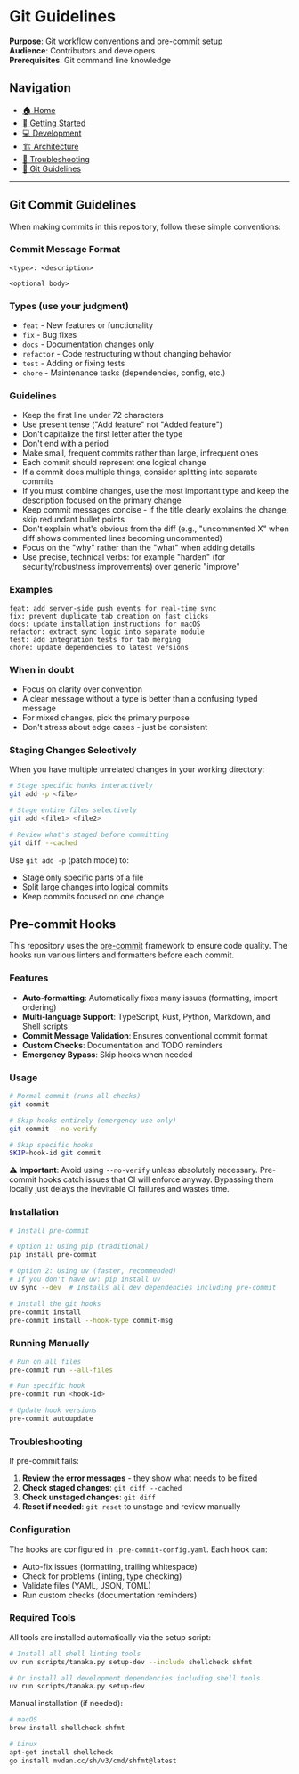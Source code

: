# Git Guidelines

**Purpose**: Git workflow conventions and pre-commit setup  
**Audience**: Contributors and developers  
**Prerequisites**: Git command line knowledge

## Navigation
- [🏠 Home](../README.md)
- [🚀 Getting Started](GETTING-STARTED.md)
- [💻 Development](DEVELOPMENT.md)
- [🏗️ Architecture](ARCHITECTURE.md)
- [🔧 Troubleshooting](TROUBLESHOOTING.md)
- [📝 Git Guidelines](GIT.md)

---

## Git Commit Guidelines

When making commits in this repository, follow these simple conventions:

### Commit Message Format

```text
<type>: <description>

<optional body>
```

### Types (use your judgment)

- `feat` - New features or functionality
- `fix` - Bug fixes
- `docs` - Documentation changes only
- `refactor` - Code restructuring without changing behavior
- `test` - Adding or fixing tests
- `chore` - Maintenance tasks (dependencies, config, etc.)

### Guidelines

- Keep the first line under 72 characters
- Use present tense ("Add feature" not "Added feature")
- Don't capitalize the first letter after the type
- Don't end with a period
- Make small, frequent commits rather than large, infrequent ones
- Each commit should represent one logical change
- If a commit does multiple things, consider splitting into separate commits
- If you must combine changes, use the most important type and keep the description focused on the primary change
- Keep commit messages concise - if the title clearly explains the change,
  skip redundant bullet points
- Don't explain what's obvious from the diff (e.g., "uncommented X" when
  diff shows commented lines becoming uncommented)
- Focus on the "why" rather than the "what" when adding details
- Use precise, technical verbs: for example "harden" (for
  security/robustness improvements) over generic "improve"

### Examples

```text
feat: add server-side push events for real-time sync
fix: prevent duplicate tab creation on fast clicks
docs: update installation instructions for macOS
refactor: extract sync logic into separate module
test: add integration tests for tab merging
chore: update dependencies to latest versions
```

### When in doubt

- Focus on clarity over convention
- A clear message without a type is better than a confusing typed message
- For mixed changes, pick the primary purpose
- Don't stress about edge cases - just be consistent

### Staging Changes Selectively

When you have multiple unrelated changes in your working directory:

```bash
# Stage specific hunks interactively
git add -p <file>

# Stage entire files selectively
git add <file1> <file2>

# Review what's staged before committing
git diff --cached
```

Use `git add -p` (patch mode) to:

- Stage only specific parts of a file
- Split large changes into logical commits
- Keep commits focused on one change

## Pre-commit Hooks

This repository uses the [pre-commit](https://pre-commit.com/) framework to ensure code quality. The hooks run various linters and formatters before each commit.

### Features

- **Auto-formatting**: Automatically fixes many issues (formatting, import ordering)
- **Multi-language Support**: TypeScript, Rust, Python, Markdown, and Shell scripts
- **Commit Message Validation**: Ensures conventional commit format
- **Custom Checks**: Documentation and TODO reminders
- **Emergency Bypass**: Skip hooks when needed

### Usage

```bash
# Normal commit (runs all checks)
git commit

# Skip hooks entirely (emergency use only)
git commit --no-verify

# Skip specific hooks
SKIP=hook-id git commit
```

**⚠️ Important**: Avoid using `--no-verify` unless absolutely necessary. Pre-commit hooks catch issues that CI will enforce anyway. Bypassing them locally just delays the inevitable CI failures and wastes time.

### Installation

```bash
# Install pre-commit

# Option 1: Using pip (traditional)
pip install pre-commit

# Option 2: Using uv (faster, recommended)
# If you don't have uv: pip install uv
uv sync --dev  # Installs all dev dependencies including pre-commit

# Install the git hooks
pre-commit install
pre-commit install --hook-type commit-msg
```

### Running Manually

```bash
# Run on all files
pre-commit run --all-files

# Run specific hook
pre-commit run <hook-id>

# Update hook versions
pre-commit autoupdate
```

### Troubleshooting

If pre-commit fails:

1. **Review the error messages** - they show what needs to be fixed
2. **Check staged changes**: `git diff --cached`
3. **Check unstaged changes**: `git diff`
4. **Reset if needed**: `git reset` to unstage and review manually

### Configuration

The hooks are configured in `.pre-commit-config.yaml`. Each hook can:

- Auto-fix issues (formatting, trailing whitespace)
- Check for problems (linting, type checking)
- Validate files (YAML, JSON, TOML)
- Run custom checks (documentation reminders)

### Required Tools

All tools are installed automatically via the setup script:

```bash
# Install all shell linting tools
uv run scripts/tanaka.py setup-dev --include shellcheck shfmt

# Or install all development dependencies including shell tools
uv run scripts/tanaka.py setup-dev
```

Manual installation (if needed):

```bash
# macOS
brew install shellcheck shfmt

# Linux
apt-get install shellcheck
go install mvdan.cc/sh/v3/cmd/shfmt@latest
```
